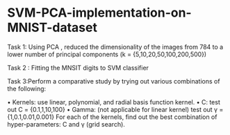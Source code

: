 # SVM-PCA-implementation-on-MNIST-dataset

Task 1: Using PCA , reduced the dimensionality of the images from 784 to
 a lower number of principal components (k = {5,10,20,50,100,200,500})

Task 2 : Fitting the MNSIT digits to SVM classifier

Task 3:Perform a comparative study by trying out various combinations of the following:

   • Kernels: use linear, polynomial, and radial basis function kernel.
   • C: test out C = {0.1,1,10,100}
   • Gamma: (not applicable for linear kernel) test out γ = {1,0.1,0.01,0.001}
   For each of the kernels, find out the best combination of hyper-parameters: C and γ (grid search).
